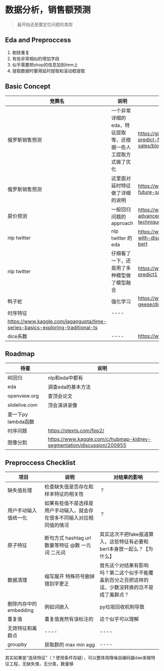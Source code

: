 #   数据分析，销售额预测

> 最开始还是要定位问题的类型

## Eda and Preproccess

1. 剔除重复
2. 有些非常相似的增加字段
3. 似乎需要把shop的信息加到item上
4. 提取数据时要用延时提取和滚动框提取


## Basic Concept

|  竞赛名   | 说明  | 链接 |
|  ----  | ----  | ----  |
| 俄罗斯销售预测  | 一个非常详细的eda，特征提取等，还根据一些人工提取方式做了优化 | https://github.com/KubaMichalczyk/kaggle-predict-future-sales/blob/master/notebooks/eda.ipynb |
| 俄罗斯销售预测 | 这里面对延时特征做了详细的说明 | https://www.kaggle.com/szhou42/predict-future-sales-top-11-solution |
| 房价预测 | 一般回归问题的approach | https://www.kaggle.com/c/house-prices-advanced-regression-techniques/discussion/23409 |
| nlp twitter | nlp twitter 的 eda | https://www.kaggle.com/gunesevitan/nlp-with-disaster-tweets-eda-cleaning-and-bert |
| nlp twitter | 仔细看了一下，还是用了多种模型做了模型融合 | https://www.kaggle.com/nxhong93/tweet-predict1 |
|  鸭子蛇  | 强化学习 | https://www.kaggle.com/c/hungry-geese/discussion/218190  |
|  时序特征  | ----  | 
https://www.kaggle.com/jagangupta/time-series-basics-exploring-traditional-ts |
|  dice系数  | ----  | https://www.aiuai.cn/aifarm1159.html |

## Roadmap

|  待查   | 说明  |
|  ----  | ----  |
| 岭回归  | nlp和eda中都有 |
| eda  | 调查eda的基本方法 |
| openview.org  | 查顶会论文 |
| slidelive.com  | 顶会演讲录像 |
| 查一下py lambda函数 |  |
| 时序问题 | https://otexts.com/fpp2/ |
| 图像分割 | https://www.kaggle.com/c/hubmap-kidney-segmentation/discussion/200955 |


## Preproccess Checklist

|  项目   | 说明  | 对结果的影响 |
|  ----  | ---- | ---- |
| 缺失值处理  | 检查缺失值是否存在和样本特征的相关性 | ？ |
| 用户手动输入值统一化  | 如果有些值不是选择是用户手动输入，就会存在很多不同输入对应相同值的情况 | ？ |
| 原子特征 | 断句方式 hashtag url 数量等特征 @数 一元词 二元词 | 其实这次不把fake报道算入，这些特征有必要和bert本身放一起么？【为什么】 |
|  数据清理  | 缩写展开 特殊符号删掉 错别字更正 | 首先这个对结果有影响吗？第二这个似乎不能覆盖到百分之百把这样的话，少数没转换的岂不是成了离群点？ |
|  删除内存中的embedding  | 例如词嵌入 | py垃圾回收机制导致 |
|  重复值  | 重复值竟然有误标注的 | 这个似乎可以理解 |
|  无效特征和离群点  | ---- | ---- |
|  groupby  | 获取群的 max min agg | ---- |


其实如果是“连续特征”（？使用条件存疑），可以整体用降噪自编码器dae来做特征工程，无缺失值，无分类，数量够
